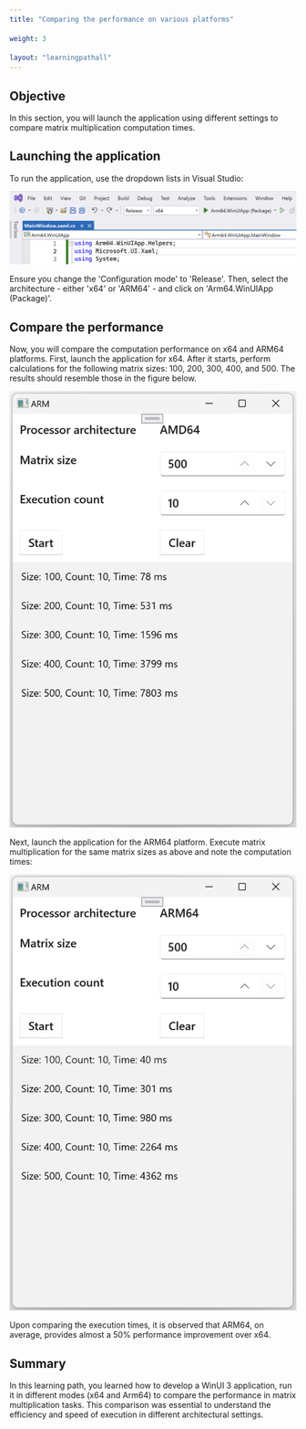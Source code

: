 ```yaml
---
title: "Comparing the performance on various platforms"

weight: 3

layout: "learningpathall"
---
```

## Objective
In this section, you will launch the application using different settings to compare matrix multiplication computation times.

## Launching the application
To run the application, use the dropdown lists in Visual Studio:

![fig7](Figures/07.png)

Ensure you change the 'Configuration mode' to 'Release'. Then, select the architecture - either 'x64' or 'ARM64' - and click on 'Arm64.WinUIApp (Package)'.

## Compare the performance
Now, you will compare the computation performance on x64 and ARM64 platforms. First, launch the application for x64. After it starts, perform calculations for the following matrix sizes: 100, 200, 300, 400, and 500. The results should resemble those in the figure below.

![fig8](Figures/08.png)

Next, launch the application for the ARM64 platform. Execute matrix multiplication for the same matrix sizes as above and note the computation times:

![fig9](Figures/09.png)

Upon comparing the execution times, it is observed that ARM64, on average, provides almost a 50% performance improvement over x64.

## Summary
In this learning path, you learned how to develop a WinUI 3 application, run it in different modes (x64 and Arm64) to compare the performance in matrix multiplication tasks. This comparison was essential to understand the efficiency and speed of execution in different architectural settings. 
